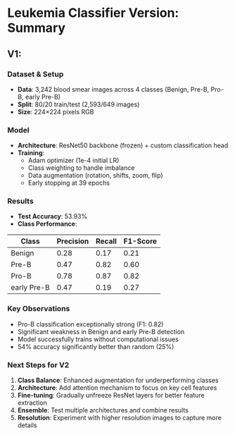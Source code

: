 # Leukemia Classifier Version: Summary

## V1:

### Dataset & Setup
- **Data**: 3,242 blood smear images across 4 classes (Benign, Pre-B, Pro-B, early Pre-B)
- **Split**: 80/20 train/test (2,593/649 images)
- **Size**: 224×224 pixels RGB

### Model
- **Architecture**: ResNet50 backbone (frozen) + custom classification head
- **Training**: 
  - Adam optimizer (1e-4 initial LR)
  - Class weighting to handle imbalance
  - Data augmentation (rotation, shifts, zoom, flip)
  - Early stopping at 39 epochs

### Results
- **Test Accuracy**: 53.93%
- **Class Performance**:

| Class | Precision | Recall | F1-Score |
|-------|-----------|--------|----------|
| Benign | 0.28 | 0.17 | 0.21 |
| Pre-B | 0.47 | 0.82 | 0.60 |
| Pro-B | 0.78 | 0.87 | 0.82 |
| early Pre-B | 0.47 | 0.19 | 0.27 |

### Key Observations
- Pro-B classification exceptionally strong (F1: 0.82)
- Significant weakness in Benign and early Pre-B detection
- Model successfully trains without computational issues
- 54% accuracy significantly better than random (25%)

### Next Steps for V2
1. **Class Balance**: Enhanced augmentation for underperforming classes
2. **Architecture**: Add attention mechanism to focus on key cell features
3. **Fine-tuning**: Gradually unfreeze ResNet layers for better feature extraction
4. **Ensemble**: Test multiple architectures and combine results
5. **Resolution**: Experiment with higher resolution images to capture more details

